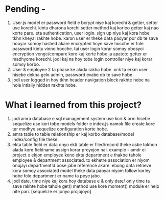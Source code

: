 # Pending -

1. User.js model er password field e bcrypt niye kaj korechi & getter, setter use korechi. kintu dharona korchi setter method kaj korleo getter kaj nao korte pare. eta authentication, user login. sign up niye kaj kora hobe tkhn kheyal rakhte hobe. karon user er theke data paoyar por db te save houyar somoy hashed akare encrypted hoye save hocche er fole password kintu vinno hocche. tai user login korar somoy obosyoi encryption venge/compare kore kaj korte hobe ja apatoto getter er madhyome korechi. jodi kaj na hoy tobe login controller niye kaj korar somoy korbo.
2. User & employee 2 ta phase ke alada rakha hobe. onk ta erkm user hisebe dekha gelo admin, password evabe db te save hobe.  
3. jodi user logged in hoy tkhn header navigation block rakhte hobe na hole intially hidden rakhte hobe.

# What i learned from this project?

1. jodi amra database e sql management system use kori & orm hisebe sequelize use kori tobe models folder e index.js namok file create kore tar modhye sequelize configuration korte hobe.
2. amra table to table relationship er kaj korbo database/model index/config file theke.
3. ekta table field er data onyo ekti table er filed/record theke asbe tokhon alada kore fieldname assign korar proyojon nai. example - amdr ei project e ekjon employee kono ekta department e thakbe tahole employee & department associated. to ekhetre association er niyom onujayi departmentId bose jabe reference akare. ebong data retrieve kora somoy associated model theke data paoyar niyom follow korley hobe fole department er name ta peye jabo.
4. jodi date, time niye kaj kora hoy database e & only date/ only time ta save rakhte hobe tahole get() method use kore moment() module er help nite pari. [sequelize er jonyo projojoyo]  